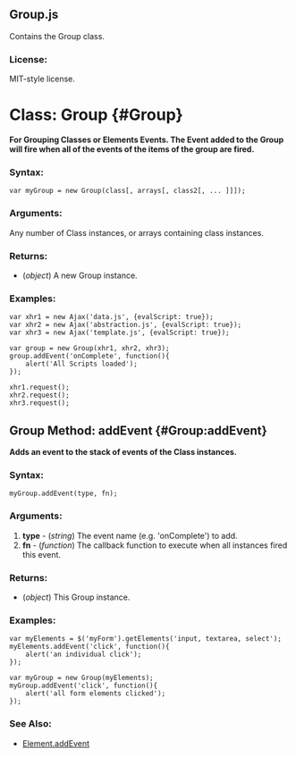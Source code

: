 Group.js
--------

Contains the Group class.

### License:

MIT-style license.



Class: Group {#Group}
=====================

**For Grouping Classes or Elements Events. The Event added to the Group will fire when all of the events of the items of the group are fired.**

### Syntax:

	var myGroup = new Group(class[, arrays[, class2[, ... ]]]);

### Arguments:

Any number of Class instances, or arrays containing class instances.

### Returns:

* (*object*) A new Group instance.

### Examples:

	var xhr1 = new Ajax('data.js', {evalScript: true});
	var xhr2 = new Ajax('abstraction.js', {evalScript: true});
	var xhr3 = new Ajax('template.js', {evalScript: true});

	var group = new Group(xhr1, xhr2, xhr3);
	group.addEvent('onComplete', function(){
		alert('All Scripts loaded');
	});

	xhr1.request();
	xhr2.request();
	xhr3.request();



Group Method: addEvent {#Group:addEvent}
----------------------------------------

**Adds an event to the stack of events of the Class instances.**

###	Syntax:

	myGroup.addEvent(type, fn);

###	Arguments:

1. **type** - (*string*) The event name (e.g. 'onComplete') to add.
2. **fn**   - (*function*) The callback function to execute when all instances fired this event.

###	Returns:

* (*object*) This Group instance.

###	Examples:

	var myElements = $('myForm').getElements('input, textarea, select');
	myElements.addEvent('click', function(){
		alert('an individual click');
	});

	var myGroup = new Group(myElements);
	myGroup.addEvent('click', function(){
		alert('all form elements clicked');
	});

###	See Also:

- [Element.addEvent][]



[Element.addEvent]: /Element/Element.Event#addEvent